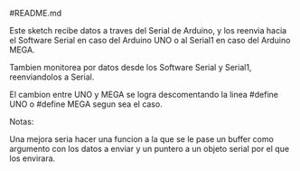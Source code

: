 #README.md

Este sketch recibe datos a traves del Serial de Arduino, y los reenvia hacia el Software Serial en caso del Arduino UNO o al Serial1 en caso del Arduino MEGA.

Tambien monitorea por datos desde los Software Serial y Serial1, reenviandolos a Serial.

El cambion entre UNO y MEGA se logra descomentando la linea #define UNO o #define MEGA segun sea el caso.

Notas:

Una mejora seria hacer una funcion a la que se le pase un buffer como argumento con los datos a enviar y un puntero a un objeto serial por el que los envirara.


